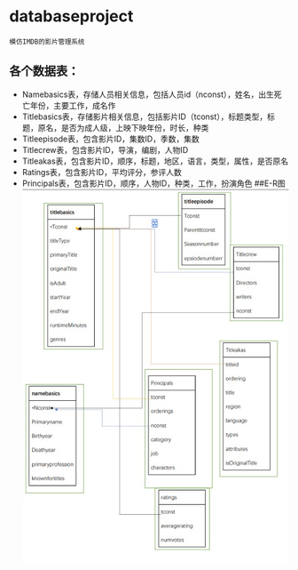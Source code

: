 # databaseproject
    模仿IMDB的影片管理系统
## **各个数据表**：
 * Namebasics表，存储人员相关信息，包括人员id（nconst），姓名，出生死亡年份，主要工作，成名作
 * Titlebasics表，存储影片相关信息，包括影片ID（tconst），标题类型，标题，原名，是否为成人级，上映下映年份，时长，种类
 * Titleepisode表，包含影片ID，集数ID，季数，集数
 * Titlecrew表，包含影片ID，导演，编剧，人物ID
 * Titleakas表，包含影片ID，顺序，标题，地区，语言，类型，属性，是否原名
 * Ratings表，包含影片ID，平均评分，参评人数
 * Principals表，包含影片ID，顺序，人物ID，种类，工作，扮演角色
##E-R图
![](./E-R.jpg 'ER图')
